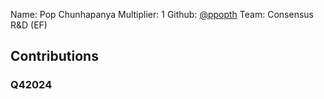 Name: Pop Chunhapanya
Multiplier: 1
Github: [@ppopth](https://github.com/ppopth)
Team: Consensus R&D (EF)

## Contributions
### Q42024
